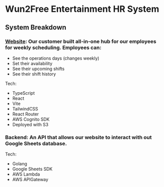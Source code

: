 # Wun2Free Entertainment HR System

## System Breakdown
### [Website](https://employees.wun2free.com): Our customer built all-in-one hub for our employees for weekly scheduling. Employees can:
- See the operations days (changes weekly)
- Set their availability
- See their upcoming shifts
- See their shift history

Tech: 
- TypeScript
- React
- Vite
- TailwindCSS
- React Router
- AWS Cognito SDK 
- Deployed with S3

### Backend: An API that allows our website to interact with out Google Sheets database.
Tech:
- Golang
- Google Sheets SDK
- AWS Lambda
- AWS APIGateway
